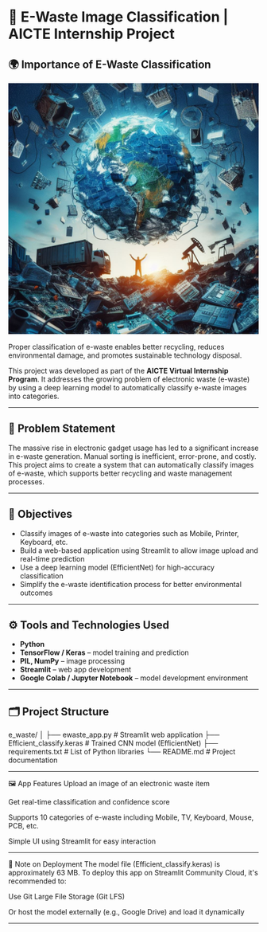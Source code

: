 # 🧠 E-Waste Image Classification | AICTE Internship Project

## 🌍 Importance of E-Waste Classification

![E-Waste Awareness](ewaste_pic.jpg)

Proper classification of e-waste enables better recycling, reduces environmental damage, and promotes sustainable technology disposal.

This project was developed as part of the **AICTE Virtual Internship Program**. It addresses the growing problem of electronic waste (e-waste) by using a deep learning model to automatically classify e-waste images into categories.

---

## 🚩 Problem Statement

The massive rise in electronic gadget usage has led to a significant increase in e-waste generation. Manual sorting is inefficient, error-prone, and costly.  
This project aims to create a system that can automatically classify images of e-waste, which supports better recycling and waste management processes.

---

## 🎯 Objectives

- Classify images of e-waste into categories such as Mobile, Printer, Keyboard, etc.  
- Build a web-based application using Streamlit to allow image upload and real-time prediction  
- Use a deep learning model (EfficientNet) for high-accuracy classification  
- Simplify the e-waste identification process for better environmental outcomes

---

## ⚙️ Tools and Technologies Used

- **Python**
- **TensorFlow / Keras** – model training and prediction  
- **PIL, NumPy** – image processing  
- **Streamlit** – web app development  
- **Google Colab / Jupyter Notebook** – model development environment

---

## 🗂️ Project Structure
e_waste/
│
├── ewaste_app.py # Streamlit web application
├── Efficient_classify.keras # Trained CNN model (EfficientNet)
├── requirements.txt # List of Python libraries
└── README.md # Project documentation

---

🖼️ App Features
Upload an image of an electronic waste item

Get real-time classification and confidence score

Supports 10 categories of e-waste including Mobile, TV, Keyboard, Mouse, PCB, etc.

Simple UI using Streamlit for easy interaction

---

📌 Note on Deployment
The model file (Efficient_classify.keras) is approximately 63 MB.
To deploy this app on Streamlit Community Cloud, it's recommended to:

Use Git Large File Storage (Git LFS)

Or host the model externally (e.g., Google Drive) and load it dynamically

---
